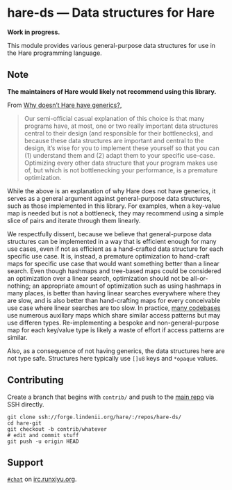 # hare-ds — Data structures for Hare

**Work in progress.**

This module provides various general-purpose data structures for use in the
Hare programming language.

## Note

**The maintainers of Hare would likely not recommend using this library.**

From [Why doesn’t Hare have generics?](https://harelang.org/documentation/faq.html#why-doesn-t-hare-have-generics),

> Our semi-official casual explanation of this choice is that many programs
> have, at most, one or two really important data structures central to their
> design (and responsible for their bottlenecks), and because these data
> structures are important and central to the design, it’s wise for you to
> implement these yourself so that you can (1) understand them and (2) adapt
> them to your specific use-case. Optimizing every other data structure that
> your program makes use of, but which is not bottlenecking your performance,
> is a premature optimization.

While the above is an explanation of why Hare does not have generics, it serves
as a general argument against general-purpose data structures, such as those
implemented in this library. For examples, when a key-value map is needed but
is not a bottleneck, they may recommend using a simple slice of pairs and
iterate through them linearly.

We respectfully dissent, because we believe that general-purpose data
structures can be implemented in a way that is efficient enough for many use
cases, even if not as efficient as a hand-crafted data structure for each
specific use case. It is, instead, a premature optimization to hand-craft maps
for specific use case that would want something better than a linear search.
Even though hashmaps and tree-based maps could be considered an optimization
over a linear search, optimization should not be all-or-nothing; an appropriate
amount of optimization such as using hashmaps in many places, is better than
having linear searches everywhere where they are slow, and is also better than
hand-crafting maps for every conceivable use case where linear searches are too
slow. In practice,
[many codebases](https://paste.sr.ht/~runxiyu/a0b49d84a3c9f3b35a05dd60993a3cd9d185bfff)
use numerous auxillary maps which share similar access patterns but may use
differen types. Re-implementing a bespoke and non-general-purpose map for each
key/value type is likely a waste of effort if access patterns are similar.

Also, as a consequence of not having generics, the data structures here are not
type safe. Structures here typically use `[]u8` keys and `*opaque` values.

## Contributing

Create a branch that begins with `contrib/` and push to the
[main repo](https://forge.lindenii.org/hare/-/repos/hare-ds/)
via SSH directly.

```
git clone ssh://forge.lindenii.org/hare/:/repos/hare-ds/
cd hare-git
git checkout -b contrib/whatever
# edit and commit stuff
git push -u origin HEAD
```

## Support

[`#chat`](https://webirc.runxiyu.org/kiwiirc/#chat)
on
[irc.runxiyu.org](https://irc.runxiyu.org/).

